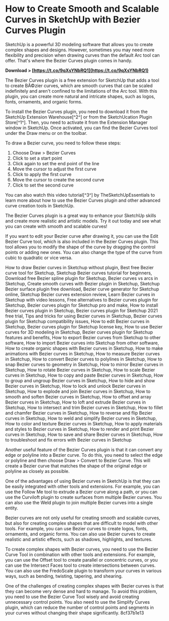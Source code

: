 
 
# How to Create Smooth and Scalable Curves in SketchUp with Bezier Curves Plugin
 
SketchUp is a powerful 3D modeling software that allows you to create complex shapes and designs. However, sometimes you may need more flexibility and precision when drawing curves than the default Arc tool can offer. That's where the Bezier Curves plugin comes in handy.
 
**Download &gt; [https://t.co/9qXsYNbRQ1](https://t.co/9qXsYNbRQ1)**


 
The Bezier Curves plugin is a free extension for SketchUp that adds a tool to create BÃ©zier curves, which are smooth curves that can be scaled indefinitely and aren't confined to the limitations of the Arc tool. With this plugin, you can create more natural and intricate shapes, such as logos, fonts, ornaments, and organic forms.
 
To install the Bezier Curves plugin, you need to download it from the SketchUp Extension Warehouse[^2^] or from the SketchUcation Plugin Store[^1^]. Then, you need to activate it from the Extension Manager window in SketchUp. Once activated, you can find the Bezier Curves tool under the Draw menu or on the toolbar.
 
To draw a Bezier curve, you need to follow these steps:
 
1. Choose Draw > Bezier Curves
2. Click to set a start point
3. Click again to set the end point of the line
4. Move the cursor to adjust the first curve
5. Click to apply the first curve
6. Move the cursor to create the second curve
7. Click to set the second curve

You can also watch this video tutorial[^3^] by TheSketchUpEssentials to learn more about how to use the Bezier Curves plugin and other advanced curve creation tools in SketchUp.
 
The Bezier Curves plugin is a great way to enhance your SketchUp skills and create more realistic and artistic models. Try it out today and see what you can create with smooth and scalable curves!
  
If you want to edit your Bezier curve after drawing it, you can use the Edit Bezier Curve tool, which is also included in the Bezier Curves plugin. This tool allows you to modify the shape of the curve by dragging the control points or adding new ones. You can also change the type of the curve from cubic to quadratic or vice versa.
 
How to draw Bezier curves in Sketchup without plugin,  Best free Bezier curve tool for Sketchup,  Sketchup Bezier curves tutorial for beginners,  Download free Bezier spline plugin for Sketchup,  Bezier curves vs arcs in Sketchup,  Create smooth curves with Bezier plugin in Sketchup,  Sketchup Bezier surface plugin free download,  Bezier curve generator for Sketchup online,  Sketchup Bezier curves extension review,  Learn Bezier curves in Sketchup with video lessons,  Free alternatives to Bezier curves plugin for Sketchup,  Bezier curves plugin for Sketchup pro and make,  How to install Bezier curves plugin in Sketchup,  Bezier curves plugin for Sketchup 2021 free trial,  Tips and tricks for using Bezier curves in Sketchup,  Bezier curves plugin for Sketchup compatibility issues,  How to edit Bezier curves in Sketchup,  Bezier curves plugin for Sketchup license key,  How to use Bezier curves for 3D modeling in Sketchup,  Bezier curves plugin for Sketchup features and benefits,  How to export Bezier curves from Sketchup to other software,  How to import Bezier curves into Sketchup from other software,  How to create organic shapes with Bezier curves in Sketchup,  How to make animations with Bezier curves in Sketchup,  How to measure Bezier curves in Sketchup,  How to convert Bezier curves to polylines in Sketchup,  How to snap Bezier curves to geometry in Sketchup,  How to mirror Bezier curves in Sketchup,  How to rotate Bezier curves in Sketchup,  How to scale Bezier curves in Sketchup,  How to copy and paste Bezier curves in Sketchup,  How to group and ungroup Bezier curves in Sketchup,  How to hide and show Bezier curves in Sketchup,  How to lock and unlock Bezier curves in Sketchup,  How to explode and join Bezier curves in Sketchup,  How to smooth and soften Bezier curves in Sketchup,  How to offset and array Bezier curves in Sketchup,  How to loft and extrude Bezier curves in Sketchup,  How to intersect and trim Bezier curves in Sketchup,  How to fillet and chamfer Bezier curves in Sketchup,  How to reverse and flip Bezier curves in Sketchup,  How to weld and simplify Bezier curves in Sketchup,  How to color and texture Bezier curves in Sketchup,  How to apply materials and styles to Bezier curves in Sketchup,  How to render and print Bezier curves in Sketchup,  How to save and share Bezier curves in Sketchup,  How to troubleshoot and fix errors with Bezier curves in Sketchup
 
Another useful feature of the Bezier Curves plugin is that it can convert any edge or polyline into a Bezier curve. To do this, you need to select the edge or polyline and then choose Draw > Convert to Bezier Curve. This will create a Bezier curve that matches the shape of the original edge or polyline as closely as possible.
 
One of the advantages of using Bezier curves in SketchUp is that they can be easily integrated with other tools and extensions. For example, you can use the Follow Me tool to extrude a Bezier curve along a path, or you can use the Curviloft plugin to create surfaces from multiple Bezier curves. You can also use the Weld plugin to join multiple Bezier curves into a single entity.
  
Bezier curves are not only useful for creating smooth and scalable curves, but also for creating complex shapes that are difficult to model with other tools. For example, you can use Bezier curves to create logos, fonts, ornaments, and organic forms. You can also use Bezier curves to create realistic and artistic effects, such as shadows, highlights, and textures.
 
To create complex shapes with Bezier curves, you need to use the Bezier Curve Tool in combination with other tools and extensions. For example, you can use the Offset tool to create parallel or concentric curves, or you can use the Intersect Faces tool to create intersections between curves. You can also use the FredoScale plugin to transform your curves in various ways, such as bending, twisting, tapering, and shearing.
 
One of the challenges of creating complex shapes with Bezier curves is that they can become very dense and hard to manage. To avoid this problem, you need to use the Bezier Curve Tool wisely and avoid creating unnecessary control points. You also need to use the Simplify Curves plugin, which can reduce the number of control points and segments in your curves without changing their shape significantly.
 8cf37b1e13
 
